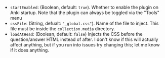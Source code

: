 * `startEnabled`: (Boolean, default: `true`). Whether to enable the plugin on
  Anki startup. Note that the plugin can always be toggled via the "Tools" menu
* `cssFile`: (String, defualt: `"_global.css"`). Name of the file to inject.
  This file must be inside the `collection.media` directory.
* `loadAtHead`: (Boolean, default: `false`) Injects the CSS before the
  question/answer HTML instead of after. I don't know if this will actually
  affect anything, but if you run into issues try changing this; let me know
  if it does anything.
